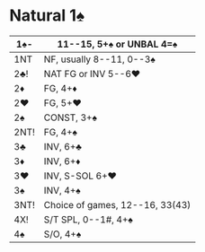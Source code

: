 # Natural 1♠

| 1♠-  | 11--15, 5+♠ or UNBAL 4=♠ |
|------|--------------------------|
| 1NT  | NF, usually 8--11, 0--3♠
| 2♣!  | NAT FG or INV 5--6♥
| 2♦   | FG, 4+♦
| 2♥   | FG, 5+♥
| 2♠   | CONST, 3+♠
| 2NT! | FG, 4+♠
| 3♣   | INV, 6+♣
| 3♦   | INV, 6+♦
| 3♥   | INV, S-SOL 6+♥
| 3♠   | INV, 4+♠
| 3NT! | Choice of games, 12--16, 33(43)
| 4X!  | S/T SPL, 0--1#, 4+♠
| 4♠   | S/O, 4+♠